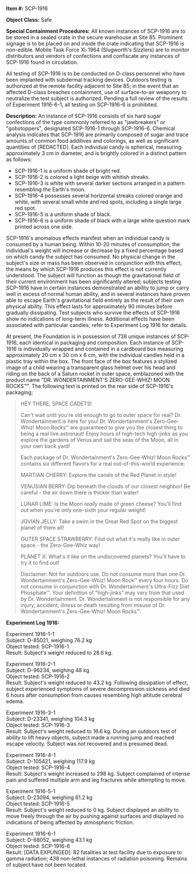 **Item #:** SCP-1916

**Object Class:** Safe

**Special Containment Procedures:** All known instances of SCP-1916 are to be stored in a sealed crate in the secure warehouse at Site 85. Prominent signage is to be placed on and inside the crate indicating that SCP-1916 is non-edible. Mobile Task Force Xi-1964 (Slugworth's Sizzlers) are to monitor distributors and vendors of confections and confiscate any instances of SCP-1916 found in circulation.

All testing of SCP-1916 is to be conducted on D-class personnel who have been implanted with subdermal tracking devices. Outdoors testing is authorized at the remote facility adjacent to Site 85; in the event that an affected D-class breaches containment, use of surface-to-air weaponry to neutralize the test subject is authorized. Pending a full review of the results of Experiment 1916-6-1, all testing on SCP-1916-6 is prohibited.

**Description:** An instance of SCP-1916 consists of six hard sugar confections of the type commonly referred to as "jawbreakers" or "gobstoppers", designated SCP-1916-1 through SCP-1916-6. Chemical analysis indicates that SCP-1916 are primarily composed of sugar and trace amounts of common food additives and colorings, as well as significant quantities of \[REDACTED\]. Each individual candy is spherical, measuring approximately 3 cm in diameter, and is brightly colored in a distinct pattern as follows:

*   SCP-1916-1 is a uniform shade of bright red.
*   SCP-1916-2 is colored a light beige with whitish streaks.
*   SCP-1916-3 is white with several darker sections arranged in a pattern resembling the Earth's moon.
*   SCP-1916-4 possesses several horizontal streaks colored orange and white, with several small white and red spots, including a single large red spot.
*   SCP-1916-5 is a uniform shade of black.
*   SCP-1916-6 is a uniform shade of black with a large white question mark printed across one side.

SCP-1916's anomalous effects manifest when an individual candy is consumed by a human being. Within 10-20 minutes of consumption, the individual's weight will increase or decrease by a fixed percentage based on which candy the subject has consumed. No physical change in the subject's size or mass has been observed in conjunction with this effect; the means by which SCP-1916 produces this effect is not currently understood. The subject will function as though the gravitational field of their current environment has been significantly altered; subjects testing SCP-1916 have in certain instances demonstrated an ability to jump or carry well in excess of normal human ability, and in several instances have proven able to escape Earth's gravitational field entirely as the result of their own physical ability. This effect lasts for approximately 90 minutes before gradually dissipating. Test subjects who survive the effects of SCP-1916 show no indications of long-term illness. Additional effects have been associated with particular candies; refer to Experiment Log 1916 for details.

At present, the Foundation is in possession of 738 unique instances of SCP-1916, each identical in packaging and composition. Each instance of SCP-1916 is individually wrapped and contained in a cardboard box measuring approximately 20 cm x 30 cm x 6 cm, with the individual candies held in a plastic tray within the box. The front face of the box features a stylized image of a child wearing a transparent glass helmet over his head and riding on the back of a Saturn rocket in outer space, emblazoned with the product name "DR. WONDERTAINMENT'S ZERO-GEE-WHIZ! MOON ROCKS™". The following text is printed on the rear side of SCP-1916's packaging;

> HEY THERE, SPACE CADETS!
> 
> Can't wait until you're old enough to go to outer space for real? Dr. Wondertainment is here for you! Dr. Wondertainment's Zero-Gee-Whiz! Moon Rocks™ are guaranteed to give you the closest thing to being a real live astronaut! Enjoy hours of high-tech high-jinks as you explore the gardens of Venus and sail the seas of the Moon, all in your own back yard!
> 
> Each package of Dr. Wondertainment's Zero-Gee-Whiz! Moon Rocks™ contains six different flavors for a real out-of-this-world experience:
> 
> MARTIAN CHERRY: Explore the canals of the Red Planet in style!
> 
> VENUSIAN BERRY: Dip beneath the clouds of our closest neighbor! Be careful - the air down there is thicker than water!
> 
> LUNAR LIME: Is the Moon _really_ made of green cheese? You'll find out when you're only one-sixth your regular weight!
> 
> JOVIAN JELLY: Take a swim in the Great Red Spot on the biggest planet of them all!
> 
> OUTER SPACE STRAWBERRY: Find out what it's really like in outer space - the Zero-Gee-Whiz way!
> 
> PLANET X: What's it like on the undiscovered planets? You'll have to try it to find out!
> 
> Disclaimer: Not for outdoors use. Do not consume more than one Dr. Wondertainment's Zero-Gee-Whiz! Moon Rock™ every four hours. Do not consume in conjunction with Dr. Wondertainment's Ultra-Fizz Diet Phosphate™. Your definition of "high-jinks" may vary from that used by Dr. Wondertainment. Dr. Wondertainment is not responsible for any injury, accident, illness or death resulting from misuse of Dr. Wondertainment's Zero-Gee-Whiz! Moon Rocks™.

**Experiment Log 1916:**

Experiment 1916-1-1  
Subject: D-85021, weighing 76.2 kg  
Object tested: SCP-1916-1  
Result: Subject's weight reduced to 28.6 kg.

Experiment 1916-2-1  
Subject: D-96234, weighing 48 kg  
Object tested: SCP-1916-2  
Result: Subject's weight reduced to 43.2 kg. Following dissipation of effect, subject experienced symptoms of severe decompression sickness and died 6 hours after consumption from causes resembling high altitude cerebral edema.

Experiment 1916-3-1  
Subject: D-23341, weighing 104.3 kg  
Object tested: SCP-1916-3  
Result: Subject's weight reduced to 16.6 kg. During an outdoors test of ability to lift heavy objects, subject made a running jump and reached escape velocity. Subject was not recovered and is presumed dead.

Experiment 1916-4-1  
Subject: D-105421, weighing 117.9 kg  
Object tested: SCP-1916-4  
Result: Subject's weight increased to 298 kg. Subject complained of intense pain and suffered multiple arm and leg fractures while attempting to move.

Experiment 1916-5-1  
Subject: D-23094, weighing 61.2 kg  
Object tested: SCP-1916-5  
Result: Subject's weight reduced to 0 kg. Subject displayed an ability to move freely through the air by pushing against surfaces and displayed no indications of being affected by atmospheric friction.

Experiment 1916-6-1  
Subject: D-68052, weighing 43.1 kg  
Object tested: SCP-1916-6  
Result: \[DATA EXPUNGED\]. 82 fatalities at test facility due to exposure to gamma radiation; 438 non-lethal instances of radiation poisoning. Remains of subject have not been located.